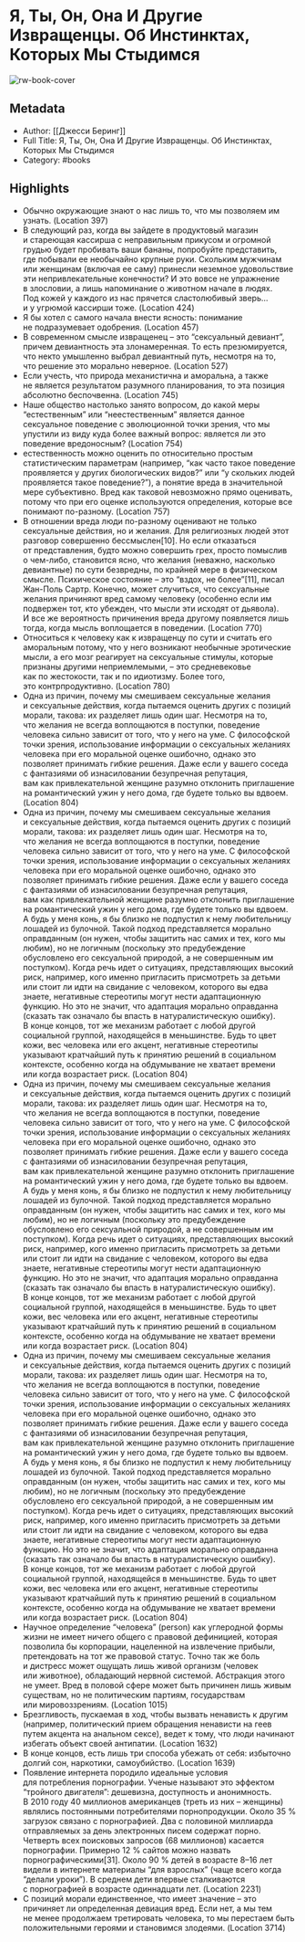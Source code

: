 # Я, Ты, Он, Она И Другие Извращенцы. Об Инстинктах, Которых Мы Стыдимся

![rw-book-cover](https://readwise-assets.s3.amazonaws.com/static/images/default-book-icon-4.11327a2af05a.png)

## Metadata
- Author: [[Джесси Беринг]]
- Full Title: Я, Ты, Он, Она И Другие Извращенцы. Об Инстинктах, Которых Мы Стыдимся
- Category: #books

## Highlights
- Обычно окружающие знают о нас лишь то, что мы позволяем им узнать. (Location 397)
- В следующий раз, когда вы зайдете в продуктовый магазин и стареющая кассирша с неправильным прикусом и огромной грудью будет пробивать ваши бананы, попробуйте представить, где побывали ее необычайно крупные руки. Скольким мужчинам или женщинам (включая ее саму) принесли неземное удовольствие эти непривлекательные конечности? И это вовсе не упражнение в злословии, а лишь напоминание о животном начале в людях. Под кожей у каждого из нас прячется сластолюбивый зверь… и у угрюмой кассирши тоже. (Location 424)
- Я бы хотел с самого начала внести ясность: понимание не подразумевает одобрения. (Location 457)
- В современном смысле извращенец – это “сексуальный девиант”, причем девиантность эта злонамеренная. То есть презюмируется, что некто умышленно выбрал девиантный путь, несмотря на то, что решение это морально неверное. (Location 527)
- Если учесть, что природа механистична и аморальна, а также не является результатом разумного планирования, то эта позиция абсолютно беспочвенна. (Location 745)
- Наше общество настолько занято вопросом, до какой меры “естественным” или “неестественным” является данное сексуальное поведение с эволюционной точки зрения, что мы упустили из виду куда более важный вопрос: является ли это поведение вредоносным? (Location 754)
- естественность можно оценить по относительно простым статистическим параметрам (например, “как часто такое поведение проявляется у других биологических видов?” или “у скольких людей проявляется такое поведение?”), а понятие вреда в значительной мере субъективно. Вред как таковой невозможно прямо оценивать, потому что при его оценке используются определения, которые все понимают по-разному. (Location 757)
- В отношении вреда люди по-разному оценивают не только сексуальные действия, но и желания. Для религиозных людей этот разговор совершенно бессмыслен[10]. Но если отказаться от представления, будто можно совершить грех, просто помыслив о чем-либо, становится ясно, что желания (неважно, насколько девиантные) по сути безвредны, по крайней мере в физическом смысле. Психическое состояние – это “вздох, не более”[11], писал Жан-Поль Сартр. Конечно, может случиться, что сексуальные желания причиняют вред самому человеку (особенно если им подвержен тот, кто убежден, что мысли эти исходят от дьявола). И все же вероятность причинения вреда другому появляется лишь тогда, когда мысль воплощается в поведении. (Location 770)
- Относиться к человеку как к извращенцу по сути и считать его аморальным потому, что у него возникают необычные эротические мысли, а его мозг реагирует на сексуальные стимулы, которые признаны другими неприемлемыми, – это средневековье как по жестокости, так и по идиотизму. Более того, это контрпродуктивно. (Location 780)
- Одна из причин, почему мы смешиваем сексуальные желания и сексуальные действия, когда пытаемся оценить других с позиций морали, такова: их разделяет лишь один шаг. Несмотря на то, что желания не всегда воплощаются в поступки, поведение человека сильно зависит от того, что у него на уме. С философской точки зрения, использование информации о сексуальных желаниях человека при его моральной оценке ошибочно, однако это позволяет принимать гибкие решения. Даже если у вашего соседа с фантазиями об изнасиловании безупречная репутация, вам как привлекательной женщине разумно отклонить приглашение на романтический ужин у него дома, где будете только вы вдвоем. (Location 804)
- Одна из причин, почему мы смешиваем сексуальные желания и сексуальные действия, когда пытаемся оценить других с позиций морали, такова: их разделяет лишь один шаг. Несмотря на то, что желания не всегда воплощаются в поступки, поведение человека сильно зависит от того, что у него на уме. С философской точки зрения, использование информации о сексуальных желаниях человека при его моральной оценке ошибочно, однако это позволяет принимать гибкие решения. Даже если у вашего соседа с фантазиями об изнасиловании безупречная репутация, вам как привлекательной женщине разумно отклонить приглашение на романтический ужин у него дома, где будете только вы вдвоем. А будь у меня конь, я бы близко не подпустил к нему любительницу лошадей из булочной. Такой подход представляется морально оправданным (он нужен, чтобы защитить нас самих и тех, кого мы любим), но не логичным (поскольку это предубеждение обусловлено его сексуальной природой, а не совершенным им поступком). Когда речь идет о ситуациях, представляющих высокий риск, например, кого именно пригласить присмотреть за детьми или стоит ли идти на свидание с человеком, которого вы едва знаете, негативные стереотипы могут нести адаптационную функцию. Но это не значит, что адаптация морально оправданна (сказать так означало бы впасть в натуралистическую ошибку). В конце концов, тот же механизм работает с любой другой социальной группой, находящейся в меньшинстве. Будь то цвет кожи, вес человека или его акцент, негативные стереотипы указывают кратчайший путь к принятию решений в социальном контексте, особенно когда на обдумывание не хватает времени или когда возрастает риск. (Location 804)
- Одна из причин, почему мы смешиваем сексуальные желания и сексуальные действия, когда пытаемся оценить других с позиций морали, такова: их разделяет лишь один шаг. Несмотря на то, что желания не всегда воплощаются в поступки, поведение человека сильно зависит от того, что у него на уме. С философской точки зрения, использование информации о сексуальных желаниях человека при его моральной оценке ошибочно, однако это позволяет принимать гибкие решения. Даже если у вашего соседа с фантазиями об изнасиловании безупречная репутация, вам как привлекательной женщине разумно отклонить приглашение на романтический ужин у него дома, где будете только вы вдвоем. А будь у меня конь, я бы близко не подпустил к нему любительницу лошадей из булочной. Такой подход представляется морально оправданным (он нужен, чтобы защитить нас самих и тех, кого мы любим), но не логичным (поскольку это предубеждение обусловлено его сексуальной природой, а не совершенным им поступком). Когда речь идет о ситуациях, представляющих высокий риск, например, кого именно пригласить присмотреть за детьми или стоит ли идти на свидание с человеком, которого вы едва знаете, негативные стереотипы могут нести адаптационную функцию. Но это не значит, что адаптация морально оправданна (сказать так означало бы впасть в натуралистическую ошибку). В конце концов, тот же механизм работает с любой другой социальной группой, находящейся в меньшинстве. Будь то цвет кожи, вес человека или его акцент, негативные стереотипы указывают кратчайший путь к принятию решений в социальном контексте, особенно когда на обдумывание не хватает времени или когда возрастает риск. (Location 804)
- Одна из причин, почему мы смешиваем сексуальные желания и сексуальные действия, когда пытаемся оценить других с позиций морали, такова: их разделяет лишь один шаг. Несмотря на то, что желания не всегда воплощаются в поступки, поведение человека сильно зависит от того, что у него на уме. С философской точки зрения, использование информации о сексуальных желаниях человека при его моральной оценке ошибочно, однако это позволяет принимать гибкие решения. Даже если у вашего соседа с фантазиями об изнасиловании безупречная репутация, вам как привлекательной женщине разумно отклонить приглашение на романтический ужин у него дома, где будете только вы вдвоем. А будь у меня конь, я бы близко не подпустил к нему любительницу лошадей из булочной. Такой подход представляется морально оправданным (он нужен, чтобы защитить нас самих и тех, кого мы любим), но не логичным (поскольку это предубеждение обусловлено его сексуальной природой, а не совершенным им поступком). Когда речь идет о ситуациях, представляющих высокий риск, например, кого именно пригласить присмотреть за детьми или стоит ли идти на свидание с человеком, которого вы едва знаете, негативные стереотипы могут нести адаптационную функцию. Но это не значит, что адаптация морально оправданна (сказать так означало бы впасть в натуралистическую ошибку). В конце концов, тот же механизм работает с любой другой социальной группой, находящейся в меньшинстве. Будь то цвет кожи, вес человека или его акцент, негативные стереотипы указывают кратчайший путь к принятию решений в социальном контексте, особенно когда на обдумывание не хватает времени или когда возрастает риск. (Location 804)
- Научное определение “человека” (person) как углеродной формы жизни не имеет ничего общего с правовой дефиницией, которая позволила бы корпорации, нацеленной на извлечение прибыли, претендовать на тот же правовой статус. Точно так же боль и дистресс может ощущать лишь живой организм (человек или животное), обладающий нервной системой. Абстракция этого не умеет. Вред в половой сфере может быть причинен лишь живым существам, но не политическим партиям, государствам или мировоззрениям. (Location 1015)
- Брезгливость, пускаемая в ход, чтобы вызвать ненависть к другим (например, политический прием обращения ненависти на геев путем акцента на анальном сексе), ведет к тому, что люди начинают избегать объект своей антипатии. (Location 1632)
- В конце концов, есть лишь три способа убежать от себя: избыточно долгий сон, наркотики, самоубийство. (Location 1639)
- Появление интернета породило идеальные условия для потребления порнографии. Ученые называют это эффектом “тройного двигателя”: дешевизна, доступность и анонимность. В 2010 году 40 миллионов американцев (треть из них – женщины) являлись постоянными потребителями порнопродукции. Около 35 % загрузок связано с порнографией. Два с половиной миллиарда отправляемых за день электронных писем содержат порно. Четверть всех поисковых запросов (68 миллионов) касается порнографии. Примерно 12 % сайтов можно назвать порнографическими[31]. Около 90 % детей в возрасте 8–16 лет видели в интернете материалы “для взрослых” (чаще всего когда “делали уроки”). В среднем дети впервые сталкиваются с порнографией в возрасте одиннадцати лет. (Location 2231)
- С позиций морали единственное, что имеет значение – это причиняет ли определенная девиация вред. Если нет, а мы тем не менее продолжаем третировать человека, то мы перестаем быть положительными героями и становимся злодеями. (Location 3714)
